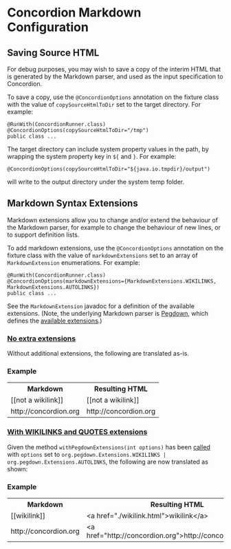 # Concordion Markdown Configuration

## Saving Source HTML
For debug purposes, you may wish to save a copy of the interim HTML that is generated by the Markdown parser, and used as the input specification to Concordion.

To save a copy, use the `@ConcordionOptions` annotation on the fixture class with the value of `copySourceHtmlToDir` set to the target directory. For example:

    @RunWith(ConcordionRunner.class)
    @ConcordionOptions(copySourceHtmlToDir="/tmp")
    public class ...

The target directory can include system property values in the path, by wrapping the system property key in `${` and `}`. For example:

    @ConcordionOptions(copySourceHtmlToDir="${java.io.tmpdir}/output")

will write to the output directory under the system temp folder.

## Markdown Syntax Extensions
Markdown extensions allow you to change and/or extend the behaviour of the Markdown parser, for example to change the behaviour of new lines, or to support definition lists.

To add markdown extensions, use the `@ConcordionOptions` annotation on the fixture class with the value of `markdownExtensions` set to an array of `MarkdownExtension` enumerations. For example:

    @RunWith(ConcordionRunner.class)
    @ConcordionOptions(markdownExtensions={MarkdownExtensions.WIKILINKS, MarkdownExtensions.AUTOLINKS})
    public class ...
      
See the `MarkdownExtension` javadoc for a definition of the available extensions. (Note, the underlying Markdown parser is [Pegdown](https://github.com/sirthias/pegdown), which defines the [available extensions](https://github.com/sirthias/pegdown/blob/master/README.markdown#introduction).)

### [No extra extensions](- "no-extra-extensions")

Without additional extensions, the following are translated as-is.

<div class="example">
  <h3>Example</h3>
  <table concordion:execute="#html=translate(#md)">
    <tr>
      <th concordion:set="#md">Markdown</th>
      <th concordion:assertEquals="#html">Resulting HTML</th>
    </tr>
    <tr>
      <td>[[not a wikilink]]</td>
      <td>[[not a wikilink]]</td>
    </tr>
    <tr>
      <td>http://concordion.org</td>
      <td>http://concordion.org</td>
    </tr>
  </table>
</div>
 
### [With WIKILINKS and QUOTES extensions](- "extra-extensions")

Given the method `withPegdownExtensions(int options)` has been [called](- "withWikilinkAndAutolink()") with `options` set to `org.pegdown.Extensions.WIKILINKS | org.pegdown.Extensions.AUTOLINKS`, the following are now translated as shown:

<div class="example">
  <h3>Example</h3>
  <table concordion:execute="#html=translate(#md)">
    <tr>
      <th concordion:set="#md">Markdown</th>
      <th concordion:assertEquals="#html">Resulting HTML</th>
    </tr>
    <tr>
      <td>[[wikilink]]</td>
      <td>&lt;a href="./wikilink.html">wikilink&lt;/a></td>
    </tr>
    <tr>
      <td>http://concordion.org</td>
      <td>&lt;a href="http://concordion.org"&gt;http://concordion.org&lt;/a&gt;</td>
    </tr>
  </table>
</div>


